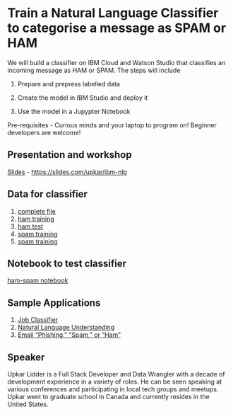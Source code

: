 # Train a Natural Language Classifier to categorise a message as SPAM or HAM

We will build a classifier on IBM Cloud and Watson Studio that classifies an incoming message as HAM or SPAM. The steps will include

1. Prepare and prepress labelled data

2. Create the model in IBM Studio and deploy it

3. Use the model in a Jupypter Notebook

Pre-requisites - Curious minds and your laptop to program on! Beginner developers are welcome!

## Presentation and workshop
[Slides](https://slides.com/upkar/ibm-nlp) - https://slides.com/upkar/ibm-nlp
## Data for classifier
1. [complete file](data/spam-ham-data.csv)
2. [ham training](data/ham-train.csv)
3. [ham test](data/ham-test.csv)
4. [spam training](data/spam-train.csv)
5. [spam training](data/spam-test.csv)

## Notebook to test classifier
[ham-spam notebook](notebook/ham-spam.ipynb)
## Sample Applications
1. [Job Classifier](http://nlc-job-descriptions.mybluemix.net/#)
2. [Natural Language Understanding](https://natural-language-understanding-demo.ng.bluemix.net/)
3. [Email “Phishing,” “Spam,” or “Ham”](https://developer.ibm.com/patterns/predict-phishing-attempts-in-email-with-nlc/)

## Speaker
Upkar Lidder is a Full Stack Developer and Data Wrangler with a decade of development experience in a variety of roles. He can be seen speaking at various conferences and participating in local tech groups and meetups. Upkar went to graduate school in Canada and currently resides in the United States.